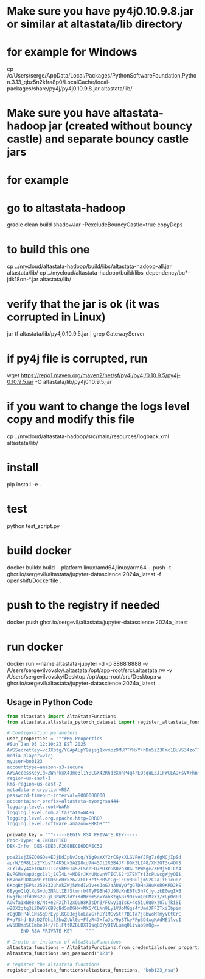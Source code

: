 # Make sure you have py4j0.10.9.8.jar or similar at altastata/lib directory

# for example for Windows
cp /c/Users/serge/AppData/Local/Packages/PythonSoftwareFoundation.Python.3.13_qbz5n2kfra8p0/LocalCache/local-packages/share/py4j/py4j0.10.9.8.jar altastata/lib/

# Make sure you have altastata-hadoop jar (created without bouncy castle) and separate bouncy castle jars

# for example
# go to altastata-hadoop

gradle clean build shadowJar -PexcludeBouncyCastle=true copyDeps

# to build this one

cp ../mycloud/altastata-hadoop/build/libs/altastata-hadoop-all.jar altastata/lib/
cp ../mycloud/altastata-hadoop/build/libs_dependency/bc*-jdk18on-*.jar altastata/lib/

# verify that the jar is ok (it was corrupted in Linux)
jar tf altastata/lib/py4j0.10.9.5.jar | grep GatewayServer

# if py4j file is corrupted, run
wget https://repo1.maven.org/maven2/net/sf/py4j/py4j/0.10.9.5/py4j-0.10.9.5.jar -O altastata/lib/py4j0.10.9.5.jar

# if you want to change the logs level copy and modify this file
cp ../mycloud/altastata-hadoop/src/main/resources/logback.xml altastata/lib/

# install
pip install -e .

# test
python test_script.py

# build docker
docker buildx build --platform linux/amd64,linux/arm64 --push -t ghcr.io/sergevil/altastata/jupyter-datascience:2024a_latest -f openshift/Dockerfile .

# push to the registry if needed
docker push ghcr.io/sergevil/altastata/jupyter-datascience:2024a_latest

# run docker
docker run --name altastata-jupyter -d -p 8888:8888 -v /Users/sergevilvovsky/.altastata:/opt/app-root/src/.altastata:rw -v /Users/sergevilvovsky/Desktop:/opt/app-root/src/Desktop:rw ghcr.io/sergevil/altastata/jupyter-datascience:2024a_latest

## Usage in Python Code

```python
from altastata import AltaStataFunctions
from altastata.altastata_pytorch_dataset import register_altastata_functions

# Configuration parameters
user_properties = """#My Properties
#Sun Jan 05 12:10:23 EST 2025
AWSSecretKey=vcJXbtg/YGApAUpY9sjsj1xvmpz9MUPTYMxY+hDn5zZ3Fmc1BuVS34zoTRDQJ7XAvu2Z0+piCEN3TA5OArj77FlL4doYDZx7YWXUopwUhMVyBvP+gT4buHc3hkf1FvHYElbUe3yX/57fnaYP1Nwg1zN9fupzEOGtCMjy39e9Xj4vvVgXo/+YW6ogG8uXi5JA9Fm2aG7hEWQstjwu5shcMT+Q6BR2SOtkAB8B9gYlCIt7ciJ4ikkAKqtfQ8TWkOsN
media-player=vlcj
myuser=bob123
accounttype=amazon-s3-secure
AWSAccessKeyId=ZWnrkxX43me3l1YBCGX42RhdzXmhP4q4rEOcquLZJIFWCEA9+sVA+hnRYTFcJoJ5nn0luDmQJJkYaayvtAP1IG6/0h4d4sWb+1NQ/hVozOdQMezUSp+z2Wruv4WX6TQpmz12N7zqQALMDD6qi5hTiv2QLJY084ufcoMZzmK1E0uw3jTG6Pci03Zy8TFbhhbuag88Stc9thyoN44ou/d5/8Id0AruvE0EK2Q7Jg0AZZI\\=
region=us-east-1
kms-region=us-east-2
metadata-encryption=RSA
password-timeout-interval=9000000000
acccontainer-prefix=altastata-myorgrsa444-
logging.level.root=WARN
logging.level.com.altastata=WARN
logging.level.org.apache.http=ERROR
logging.level.software.amazon=ERROR"""

private_key = """-----BEGIN RSA PRIVATE KEY-----
Proc-Type: 4,ENCRYPTED
DEK-Info: DES-EDE3,F26EBECE6DDAEC52

poe21ejZGZQ0GOe+EJjDdJpNvJcq/Yig9aYXY2rCGyxXLGVFeYJFg7z6gMCjIpSd
aprW/0R8L1a2TKbs7f4K5LkSAZ98cd7N45DtIR6B4JFrDGK3LI48/XH3GT3c4OfS
3LYldvy4XeIOAtOTTCoyhN0145ZLSoeEQ7MO3rGK0va3RGLtPWKgeZXH9j5O1Ch4
BvPGMaKapUcgc1slj1GI4Lr+MDSrJKnUNovnVTIClS2rXTEkTri3cPLwcgWjyQIi
BKVnobUD8Gm9irtUD6GeHrkz6Z7ELF3ctSBRSYCg+1FCvRBuljmS2C2aIiE1cu0/
6KcqBnjEPAs250832uhAkZWj5WedIwJv+sJoGJaAUWyOfgG7DHa2HuKeR9KPD2kS
6EygoQtQlXgSvdgZNALtIEfStmnrblTyP9Bh4JU9UzKnE6Tu5h7CjyuzkE0wgIXB
RxgfbURfdDWs22ujLBbWPGfdY+KdNrnmSqxYahKtq6B+99+xuI0GMzX3/rLpOdF0
AGwfa1xNe8/B/Nt+e2FXIhT2xOuH8K3sDn3/FKwy1qIsK+4g5iL6Q0xj07ujkiSI
wZ0X2gtg3L2DW8Y6B8gBdSmDGH+vNX5/CLNn9Ly1VUoMGgs4fUmd3FFZTxiIbpim
rQgQBHP4l1NsSqDrEyplKG83ejloLaVG+hUY1MGv5tF7B1Ta7j8bwoMTmyVCtCrC
P+a7ShdrBUsD2TDhilZhwZcWl0a+FfzR47+faJs/9pSTkyFFp3D4xgKAdME1lvcI
wV5BUmp5CEmbeB4r/+BlFttRZBLBXT1sq80YyQIVLumq0Livao9mOg==
-----END RSA PRIVATE KEY-----"""

# Create an instance of AltaStataFunctions
altastata_functions = AltaStataFunctions.from_credentials(user_properties, private_key)
altastata_functions.set_password("123")

# register the altastata functions
register_altastata_functions(altastata_functions, "bob123_rsa")
```

